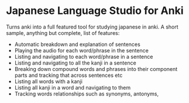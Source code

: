 # Japanese Language Studio for Anki
Turns anki into a full featured tool for studying japanese in anki. A short sample, anything but complete, list of features:
* Automatic breakdown and explanation of sentences
* Playing the audio for each word/phrase in the sentence
* Listing and navigating to each word/phrase in a sentence
* Listing and navigating to all the kanji in a sentence
* Breaking down compound words and phrases into their component parts and tracking that across sentences etc 
* Listing all words with a kanji
* Listing all kanji in a word and navigating to them
* Tracking words relationships such as synonyms, antonyms,


